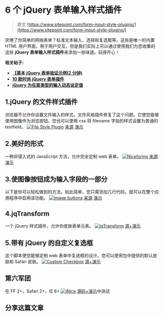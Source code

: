 # 6 个 jQuery 表单输入样式插件

> 原文:[https://www.sitepoint.com/form-input-style-plugins/](https://www.sitepoint.com/form-input-style-plugins/)

厌倦了你简单的网络表单？标准文本输入、选择和复选框等，这些是唯一的内置 HTML 用户界面，用于用户交互，但是我们实际上可以通过使用我们为您收集的这些 **jQuery 表单输入样式插件**来添加一些味道。玩得开心！

**相关帖子:**

*   [**【基本 jQuery 表单验证示例(2 分钟)**](http://www.jquery4u.com/forms/basic-jquery-form-validation-tutorial/)
*   [**10 款时尚 jQuery 表单插件**](http://www.jquery4u.com/forms/stylish-jquery-form-plugins/)
*   [**jQuery 为任意类型的输入动态设定值**](http://www.jquery4u.com/forms/jquery-set-type-input-dynamically/)

## 1.jQuery 的文件样式插件

浏览器不允许你设置文件输入的样式。文件风格插件修复了这个问题。它使您能够使用图像作为浏览按钮。您也可以使用 css 将 filename 字段的样式设置为普通的 textfield。
[![File Style Plugin](../Images/d3278c2019fe3b3b363a9d0c3e45983c.png)](http://www.appelsiini.net/projects/filestyle) 
[来源](http://www.appelsiini.net/projects/filestyle) [演示](http://www.appelsiini.net/projects/filestyle/demo.html)

## 2.美好的形式

一种非侵入式的 JavaScript 方法，允许完全定制 web 表单。
[![Niceforms](../Images/6ebc7a7c6df21812c1cde833795eca44.png)](http://www.emblematiq.com/lab/niceforms/) 
[来源](http://www.emblematiq.com/lab/niceforms/) [演示](http://www.emblematiq.com/lab/niceforms/demo/niceforms.html)

## 3.使图像按钮成为输入字段的一部分

以下是你可以轻松做到的方法。如此简单，您只需添加几行代码，就可以在整个应用程序中启用该功能。
[![image buttons](../Images/4a2757ec9ded87fee0aff468a7a490a9.png)](http://www.jankoatwarpspeed.com/post/2008/11/26/Make-image-buttons-a-part-of-input-fields.aspx) 
[来源](http://www.jankoatwarpspeed.com/post/2008/11/26/Make-image-buttons-a-part-of-input-fields.aspx) [演示](http://www.jankoatwarpspeed.com/examples/input_fields_with_images/)

## 4.jqTransform

一个 jQuery 样式插件，允许你皮肤表单元素。
[![jqTransform](../Images/dee953a834d35b39bd68155b78cb2459.png)](http://www.dfc-e.com/metiers/multimedia/opensource/jqtransform/) 
[源+演示](http://www.dfc-e.com/metiers/multimedia/opensource/jqtransform/)

## 5.带有 jQuery 的自定义复选框

这个脚本使您能够定制 web 表单中复选框的设计。您可以使用包中提供的默认皮肤和 Safari 皮肤。
[![Custom Checkbox](../Images/18201a716124eff66140cd876cfd5b65.png)](http://widowmaker.kiev.ua/checkbox/) 
[源+演示](http://widowmaker.kiev.ua/checkbox/)

## 第六军团

在 FF 2+，Safari 2+，IE 6+
[![jNice](../Images/2a90a11c519bcf73a61cbd34f5f7009c.png)](http://www.whitespace-creative.com/jquery/jNice/) 
[源码+演示](http://www.whitespace-creative.com/jquery/jNice/)中测试

## 分享这篇文章